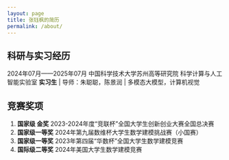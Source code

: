 ```yaml
---
layout: page
title: 张钰枫的简历
permalink: /about/
---
```


## 科研与实习经历
2024年07月——2025年07月 中国科学技术大学苏州高等研究院 科学计算与人工智能实验室
**实习生** | 导师：朱聪聪，陈景润 | 多模态大模型，计算机视觉

## 竞赛奖项
1. **国家级 金奖**  2023-2024年度“竞联杯”全国大学生创新创业大赛全国总决赛
2. **国家级一等奖** 2024年第九届数维杯大学生数学建模挑战赛（小国赛）
3. **国家级一等奖** 2023年第四届“华数杯”全国大学生数学建模竞赛
4. **国际级二等奖** 2024年美国大学生数学建模竞赛

